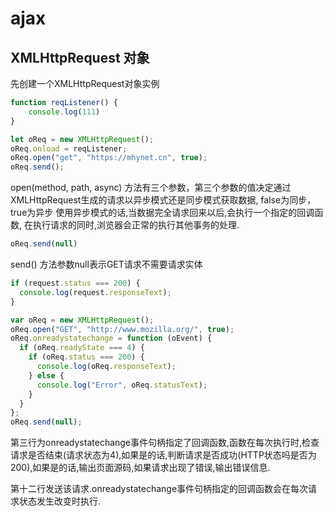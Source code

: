 # ajax

## XMLHttpRequest 对象

先创建一个XMLHttpRequest对象实例
```javascript
function reqListener() {
	console.log(111)
}

let oReq = new XMLHttpRequest();
oReq.onload = reqListener;
oReq.open("get", "https://mhynet.cn", true);
oReq.send();
```

open(method, path, async) 方法有三个参数，第三个参数的值决定通过XMLHttpRequest生成的请求以异步模式还是同步模式获取数据, false为同步，true为异步
使用异步模式的话,当数据完全请求回来以后,会执行一个指定的回调函数, 在执行请求的同时,浏览器会正常的执行其他事务的处理.
```javascript
oReq.send(null)
```

send() 方法参数null表示GET请求不需要请求实体

```js
if (request.status === 200) {
  console.log(request.responseText);
}
```

```js
var oReq = new XMLHttpRequest();
oReq.open("GET", "http://www.mozilla.org/", true);
oReq.onreadystatechange = function (oEvent) {
  if (oReq.readyState === 4) {
    if (oReq.status === 200) {
      console.log(oReq.responseText);
    } else {
      console.log("Error", oReq.statusText);
    }
  }
};
oReq.send(null);
```
第三行为onreadystatechange事件句柄指定了回调函数,函数在每次执行时,检查请求是否结束(请求状态为4),如果是的话,判断请求是否成功(HTTP状态吗是否为200),如果是的话,输出页面源码,如果请求出现了错误,输出错误信息.

第十二行发送该请求.onreadystatechange事件句柄指定的回调函数会在每次请求状态发生改变时执行.